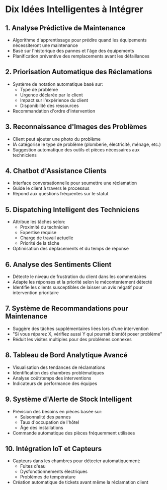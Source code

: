 # Dix Idées Intelligentes à Intégrer

## 1. Analyse Prédictive de Maintenance
- Algorithme d'apprentissage pour prédire quand les équipements nécessiteront une maintenance
- Basé sur l'historique des pannes et l'âge des équipements
- Planification préventive des remplacements avant les défaillances

## 2. Priorisation Automatique des Réclamations
- Système de notation automatique basé sur:
  - Type de problème
  - Urgence déclarée par le client
  - Impact sur l'expérience du client
  - Disponibilité des ressources
- Recommandation d'ordre d'intervention

## 3. Reconnaissance d'Images des Problèmes
- Client peut ajouter une photo du problème
- IA catégorise le type de problème (plomberie, électricité, ménage, etc.)
- Suggestion automatique des outils et pièces nécessaires aux techniciens

## 4. Chatbot d'Assistance Clients
- Interface conversationnelle pour soumettre une réclamation
- Guide le client à travers le processus
- Répond aux questions fréquentes sur le statut

## 5. Dispatching Intelligent des Techniciens
- Attribue les tâches selon:
  - Proximité du technicien
  - Expertise requise
  - Charge de travail actuelle
  - Priorité de la tâche
- Optimisation des déplacements et du temps de réponse

## 6. Analyse des Sentiments Client
- Détecte le niveau de frustration du client dans les commentaires
- Adapte les réponses et la priorité selon le mécontentement détecté
- Identifie les clients susceptibles de laisser un avis négatif pour intervention prioritaire

## 7. Système de Recommandations pour Maintenance
- Suggère des tâches supplémentaires liées lors d'une intervention
- "Si vous réparez X, vérifiez aussi Y qui pourrait bientôt poser problème"
- Réduit les visites multiples pour des problèmes connexes

## 8. Tableau de Bord Analytique Avancé
- Visualisation des tendances de réclamations
- Identification des chambres problématiques
- Analyse coût/temps des interventions
- Indicateurs de performance des équipes

## 9. Système d'Alerte de Stock Intelligent
- Prévision des besoins en pièces basée sur:
  - Saisonnalité des pannes
  - Taux d'occupation de l'hôtel
  - Âge des installations
- Commande automatique des pièces fréquemment utilisées

## 10. Intégration IoT et Capteurs
- Capteurs dans les chambres pour détecter automatiquement:
  - Fuites d'eau
  - Dysfonctionnements électriques
  - Problèmes de température
- Création automatique de tickets avant même la réclamation client 